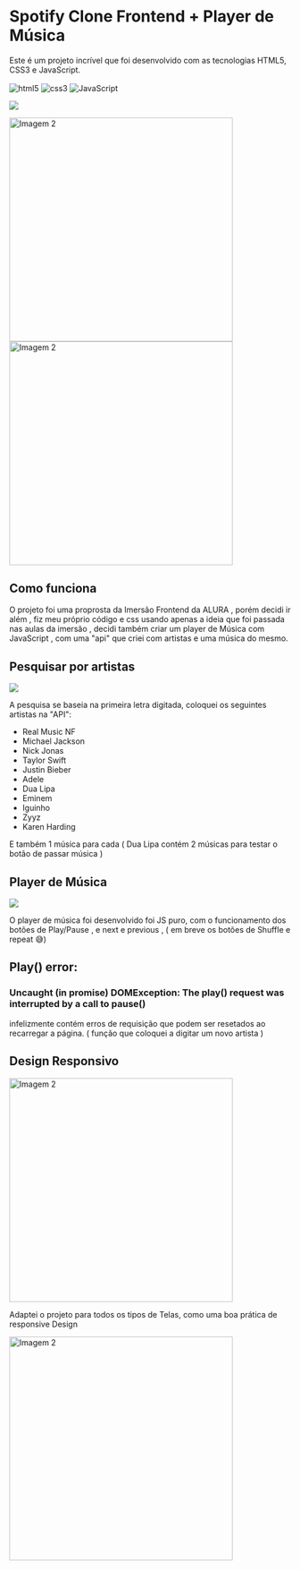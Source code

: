 # Spotify Clone Frontend + Player de Música

Este é um projeto incrível que foi desenvolvido com as tecnologias HTML5, CSS3 e JavaScript.

 <img align="center" alt="html5" src="https://img.shields.io/badge/HTML5-E34F26?style=for-the-badge&logo=html5&logoColor=white">
 <img align="center" alt="css3" src="https://img.shields.io/badge/CSS3-1572B6?style=for-the-badge&logo=css3&logoColor=white">
 <img align="center" alt="JavaScript" src="https://img.shields.io/badge/JavaScript-F7DF1E?style=for-the-badge&logo=javascript&logoColor=black">


  ![](./assets/img/readme/MacBook%20Pro-1706725941846.jpeg)

  <img src="./assets/img/readme/iPad-1706725957328.jpeg" width="400" alt="Imagem 2">
   <img src="./assets/img/readme/iPhone 12 Pro-1706725954511.jpeg" width="400" alt="Imagem 2">

## Como funciona
O projeto foi uma proprosta da Imersão Frontend da ALURA , porém decidi ir além , fiz meu próprio código e css usando apenas a ideia que foi passada nas aulas da imersão , decidi também criar um player de Música com JavaScript , com uma "api" que criei com artistas e uma música do mesmo.

## Pesquisar por artistas 
![](./assets/img/readme/MacBook%20Pro-1706726296883.jpeg)

A pesquisa se baseia na primeira letra digitada, coloquei os seguintes artistas na "API":

<ul>
  <li>Real Music NF</li>
  <li>Michael Jackson</li>
  <li>Nick Jonas</li>
  <li>Taylor Swift</li>
  <li>Justin Bieber</li>
  <li>Adele</li>
  <li>Dua Lipa</li>
  <li>Eminem</li>
  <li>Iguinho</li>
  <li>Zyyz</li>
  <li>Karen Harding</li>
</ul>

E também 1 música para cada ( Dua Lipa contém 2 músicas para testar o botão de passar música )

## Player de Música 

![](./assets/img/readme/MacBook%20Pro-1706726528022.jpeg)

O player de música foi desenvolvido foi JS puro, com o funcionamento dos botões de Play/Pause , e next e previous , ( em breve os botões de Shuffle e repeat 😅)

## Play() error:
### Uncaught (in promise) DOMException: The play() request was interrupted by a call to pause()
infelizmente contém erros de requisição que podem ser resetados ao recarregar a página. ( função que coloquei a digitar um novo artista )

## Design Responsivo 
<img src="./assets/img/readme/iPhone 12 Pro-1706726730880.jpeg" width="400" alt="Imagem 2">

Adaptei o projeto para todos os tipos de Telas, como uma boa prática de responsive Design


<img src="./assets/img/readme/iPad-1706726813082.jpeg" width="400" alt="Imagem 2">
